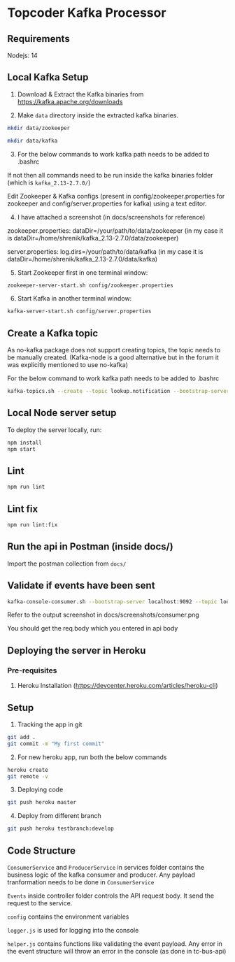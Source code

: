 # Topcoder Kafka Processor

## Requirements

Nodejs: 14

## Local Kafka Setup

1. Download & Extract the Kafka binaries from https://kafka.apache.org/downloads

2. Make `data` directory inside the extracted kafka binaries.

```bash
mkdir data/zookeeper

mkdir data/kafka
```
3. For the below commands to work kafka path needs to be added to .bashrc

If not then all commands need to be run inside the kafka binaries folder (which is `kafka_2.13-2.7.0/`)

Edit Zookeeper & Kafka configs (present in config/zookeeper.properties for zookeeper and config/server.properties for kafka) using a text editor.

4. I have attached a screenshot (in docs/screenshots for reference)

zookeeper.properties: dataDir=/your/path/to/data/zookeeper (in my case it is dataDir=/home/shrenik/kafka_2.13-2.7.0/data/zookeeper)

server.properties: log.dirs=/your/path/to/data/kafka (in my case it is dataDir=/home/shrenik/kafka_2.13-2.7.0/data/kafka)

5. Start Zookeeper first in one terminal window: 

```bash
zookeeper-server-start.sh config/zookeeper.properties
```

6. Start Kafka in another terminal window: 

```bash
kafka-server-start.sh config/server.properties
```

## Create a Kafka topic

As no-kafka package does not support creating topics, the topic needs to be manually created. (Kafka-node is a good alternative but in the forum it was explicitly mentioned to use no-kafka)

For the below command to work kafka path needs to be added to .bashrc

```bash
kafka-topics.sh --create --topic lookup.notification --bootstrap-server localhost:9092 --partitions 1 --replication-factor 1
```

## Local Node server setup

To deploy the server locally, run:

```bash
npm install
npm start
```

## Lint 

```bash
npm run lint
```

## Lint fix

```bash
npm run lint:fix
```

## Run the api in Postman (inside docs/)

Import the postman collection from `docs/`

## Validate if events have been sent 

```bash
kafka-console-consumer.sh --bootstrap-server localhost:9092 --topic lookup.notification --from-beginning
```

Refer to the output screenshot in docs/screenshots/consumer.png

You should get the req.body which you entered in api body


## Deploying the server in Heroku


### Pre-requisites

1. Heroku Installation (https://devcenter.heroku.com/articles/heroku-cli)

## Setup

1. Tracking the app in git 

```bash
git add .
git commit -m "My first commit"
```

2. For new heroku app, run both the below commands

```bash
heroku create
git remote -v
```

3. Deploying code

```bash
git push heroku master
```

4. Deploy from different branch

```bash
git push heroku testbranch:develop
```

## Code Structure

`ConsumerService` and `ProducerService` in services folder contains the business logic of the kafka consumer and producer. Any payload tranformation needs to be done in `ConsumerService`

`Events` inside controller folder controls the API request body. It send the request to the service.

`config` contains the environment variables

`logger.js` is used for logging into the console

`helper.js` contains functions like validating the event payload. Any error in the event structure will throw an error in the console (as done in tc-bus-api)

